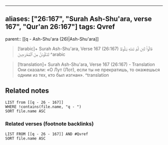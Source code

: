 
---
aliases: ["26:167", "Surah Ash-Shu'ara, verse 167", "Qur'an 26:167"]
tags: Qvref
---

parent:: [[q - Ash-Shu'ara (26)|Ash-Shu'ara]]

> [!arabic]+ Surah Ash-Shu'ara, Verse 167 (26:167)
> <span class="quran-arabic">قَالُوا۟ لَئِن لَّمْ تَنتَهِ يَـٰلُوطُ لَتَكُونَنَّ مِنَ ٱلْمُخْرَجِينَ</span>
^arabic

> [!translation]+ Surah Ash-Shu'ara, Verse 167 (26:167) - Translation
> Они сказали: «О Лут (Лот), если ты не прекратишь, то окажешься одним из тех, кто был изгнан».
^translation



## Related notes
```dataview
LIST from [[q - 26 - 167]]
WHERE !contains(file.name, "q - ")
SORT file.name ASC
```

### Related verses (footnote backlinks)
```dataview
LIST FROM [[q - 26 - 167]] AND #Qvref
SORT file.name ASC
```

